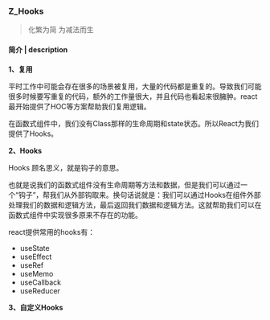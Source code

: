 ### Z_Hooks 
>化繁为简 为减法而生

#### 简介 | description

**1、复用**

平时工作中可能会存在很多的场景被复用，大量的代码都是重复的。导致我们可能很多时候要写重复的代码，额外的工作量很大，并且代码也看起来很臃肿。react最开始提供了HOC等方案帮助我们复用逻辑。

在函数式组件中，我们没有Class那样的生命周期和state状态。所以React为我们提供了Hooks。

**2、Hooks**

Hooks 顾名思义，就是钩子的意思。

也就是说我们的函数式组件没有生命周期等方法和数据，但是我们可以通过一个“钩子”，帮我们从外部钩取来。换句话说就是：我们可以通过Hooks在组件外部处理我们的数据和逻辑方法，最后返回我们数据和逻辑方法。这就帮助我们可以在函数式组件中实现很多原来不存在的功能。

react提供常用的hooks有：
- useState
- useEffect
- useRef
- useMemo
- useCallback
- useReducer

**3、自定义Hooks**

